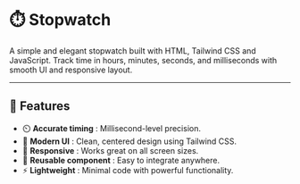 # ⏱️ Stopwatch

A simple and elegant stopwatch built with HTML, Tailwind CSS and JavaScript. Track time in hours, minutes, seconds, and milliseconds with smooth UI and responsive layout.

---

## 🚀 Features  
- ⏲️ **Accurate timing** : Millisecond-level precision.  
- 🎨 **Modern UI** : Clean, centered design using Tailwind CSS.  
- 📱 **Responsive** : Works great on all screen sizes.  
- 🧩 **Reusable component** : Easy to integrate anywhere.  
- ⚡ **Lightweight** : Minimal code with powerful functionality.
